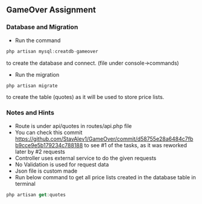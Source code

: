 
## GameOver Assignment

### Database and Migration

- Run the command 

```js
php artisan mysql:creatdb-gameover
```
to create the database and connect. (file under console->commands)

- Run the migration 

```js
php artisan migrate
```
to create the table (quotes) as it will be used to store price lists.

### Notes and Hints

- Route is under api/quotes in routes/api.php file
- You can check this commit 
https://github.com/StavAlev1/GameOver/commit/d58755e28a6484c7fbb9cce9e5b179234c788188
to see #1 of the tasks, as it was reworked later by #2 requests
- Controller uses external service to do the given requests
- No Validation is used for request data
- Json file is custom made
- Run below command to get all price lists created in the database table in terminal
```js
php artisan get:quotes
```
